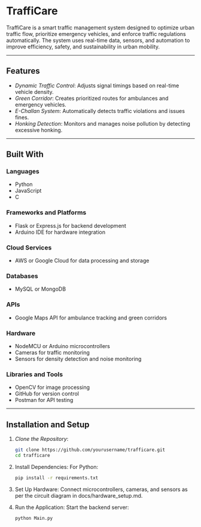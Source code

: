 # TraffiCare  

TraffiCare is a smart traffic management system designed to optimize urban traffic flow, prioritize emergency vehicles, and enforce traffic regulations automatically. The system uses real-time data, sensors, and automation to improve efficiency, safety, and sustainability in urban mobility.  

---

## Features  
- *Dynamic Traffic Control*: Adjusts signal timings based on real-time vehicle density.  
- *Green Corridor*: Creates prioritized routes for ambulances and emergency vehicles.  
- *E-Challan System*: Automatically detects traffic violations and issues fines.  
- *Honking Detection*: Monitors and manages noise pollution by detecting excessive honking.  

---

## Built With  
### Languages  
- Python  
- JavaScript  
- C  

### Frameworks and Platforms  
- Flask or Express.js for backend development  
- Arduino IDE for hardware integration  

### Cloud Services  
- AWS or Google Cloud for data processing and storage  

### Databases  
- MySQL or MongoDB  

### APIs  
- Google Maps API for ambulance tracking and green corridors  

### Hardware  
- NodeMCU or Arduino microcontrollers  
- Cameras for traffic monitoring  
- Sensors for density detection and noise monitoring  

### Libraries and Tools  
- OpenCV for image processing  
- GitHub for version control  
- Postman for API testing  

---

## Installation and Setup  
1. *Clone the Repository*:  
   ```bash
   git clone https://github.com/yourusername/trafficare.git
   cd trafficare

2. Install Dependencies:
      For Python:
      ```bash
      pip install -r requirements.txt
4. Set Up Hardware:
   Connect microcontrollers, cameras, and sensors as per the circuit diagram in docs/hardware_setup.md.

5. Run the Application:
   Start the backend server:
   ```bash
   python Main.py
